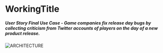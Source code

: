 # WorkingTitle

##### User Story Final Use Case - Game companies fix release day bugs by collecting criticism from Twitter accounts of players on the day of a new product release.<br/>

![ARCHITECTURE](https://drive.google.com/uc?export=view&id=1w5MyFNhYvziyGwpdxZAr38DhqtP4EL3s)
